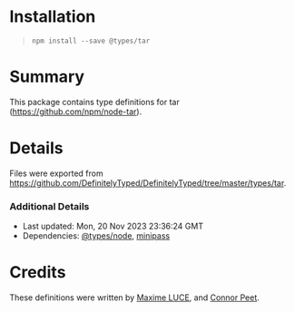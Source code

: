 # Installation
> `npm install --save @types/tar`

# Summary
This package contains type definitions for tar (https://github.com/npm/node-tar).

# Details
Files were exported from https://github.com/DefinitelyTyped/DefinitelyTyped/tree/master/types/tar.

### Additional Details
 * Last updated: Mon, 20 Nov 2023 23:36:24 GMT
 * Dependencies: [@types/node](https://npmjs.com/package/@types/node), [minipass](https://npmjs.com/package/minipass)

# Credits
These definitions were written by [Maxime LUCE](https://github.com/SomaticIT), and [Connor Peet](https://github.com/connor4312).
